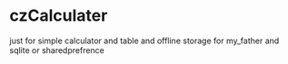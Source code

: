 # czCalculater
just for simple calculator and table and offline storage for my_father and sqlite or sharedprefrence
